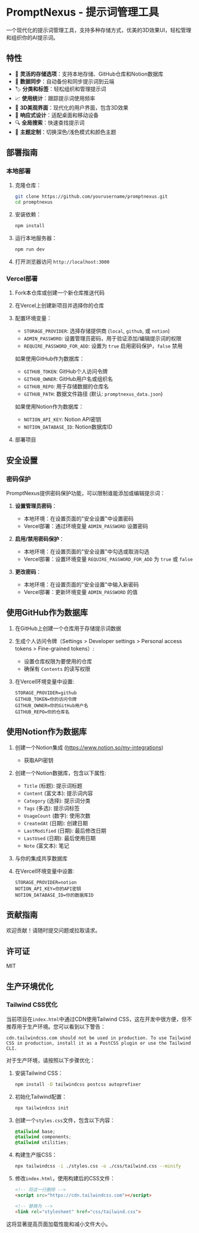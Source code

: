 # PromptNexus - 提示词管理工具

一个现代化的提示词管理工具，支持多种存储方式，优美的3D效果UI，轻松管理和组织你的AI提示词。

## 特性

- 💾 **灵活的存储选项**：支持本地存储、GitHub仓库和Notion数据库
- 🔄 **数据同步**：自动备份和同步提示词到云端
- 🏷️ **分类和标签**：轻松组织和管理提示词
- 📈 **使用统计**：跟踪提示词使用频率
- 🎨 **3D美观界面**：现代化的用户界面，包含3D效果
- 📱 **响应式设计**：适配桌面和移动设备
- 🔍 **全局搜索**：快速查找提示词
- 🌈 **主题定制**：切换深色/浅色模式和颜色主题

## 部署指南

### 本地部署

1. 克隆仓库：
   ```bash
   git clone https://github.com/yourusername/promptnexus.git
   cd promptnexus
   ```

2. 安装依赖：
   ```bash
   npm install
   ```

3. 运行本地服务器：
   ```bash
   npm run dev
   ```

4. 打开浏览器访问 `http://localhost:3000`

### Vercel部署

1. Fork本仓库或创建一个新仓库推送代码

2. 在Vercel上创建新项目并选择你的仓库

3. 配置环境变量：
   - `STORAGE_PROVIDER`: 选择存储提供商 (`local`, `github`, 或 `notion`)
   - `ADMIN_PASSWORD`: 设置管理员密码，用于验证添加/编辑提示词的权限
   - `REQUIRE_PASSWORD_FOR_ADD`: 设置为 `true` 启用密码保护，`false` 禁用

   如果使用GitHub作为数据库：
   - `GITHUB_TOKEN`: GitHub个人访问令牌
   - `GITHUB_OWNER`: GitHub用户名或组织名
   - `GITHUB_REPO`: 用于存储数据的仓库名
   - `GITHUB_PATH`: 数据文件路径 (默认: `promptnexus_data.json`)

   如果使用Notion作为数据库：
   - `NOTION_API_KEY`: Notion API密钥
   - `NOTION_DATABASE_ID`: Notion数据库ID

4. 部署项目

## 安全设置

### 密码保护

PromptNexus提供密码保护功能，可以限制谁能添加或编辑提示词：

1. **设置管理员密码**：
   - 本地环境：在设置页面的"安全设置"中设置密码
   - Vercel部署：通过环境变量 `ADMIN_PASSWORD` 设置密码

2. **启用/禁用密码保护**：
   - 本地环境：在设置页面的"安全设置"中勾选或取消勾选
   - Vercel部署：设置环境变量 `REQUIRE_PASSWORD_FOR_ADD` 为 `true` 或 `false`

3. **更改密码**：
   - 本地环境：在设置页面的"安全设置"中输入新密码
   - Vercel部署：更新环境变量 `ADMIN_PASSWORD` 的值

## 使用GitHub作为数据库

1. 在GitHub上创建一个仓库用于存储提示词数据

2. 生成个人访问令牌（Settings > Developer settings > Personal access tokens > Fine-grained tokens）:
   - 设置仓库权限为要使用的仓库
   - 确保有 `Contents` 的读写权限

3. 在Vercel环境变量中设置:
   ```
   STORAGE_PROVIDER=github
   GITHUB_TOKEN=你的访问令牌
   GITHUB_OWNER=你的GitHub用户名
   GITHUB_REPO=你的仓库名
   ```

## 使用Notion作为数据库

1. 创建一个Notion集成 (https://www.notion.so/my-integrations)
   - 获取API密钥

2. 创建一个Notion数据库，包含以下属性:
   - `Title` (标题): 提示词标题
   - `Content` (富文本): 提示词内容
   - `Category` (选择): 提示词分类
   - `Tags` (多选): 提示词标签
   - `UsageCount` (数字): 使用次数
   - `CreatedAt` (日期): 创建日期
   - `LastModified` (日期): 最后修改日期
   - `LastUsed` (日期): 最后使用日期
   - `Note` (富文本): 笔记

3. 与你的集成共享数据库

4. 在Vercel环境变量中设置:
   ```
   STORAGE_PROVIDER=notion
   NOTION_API_KEY=你的API密钥
   NOTION_DATABASE_ID=你的数据库ID
   ```

## 贡献指南

欢迎贡献！请随时提交问题或拉取请求。

## 许可证

MIT 

## 生产环境优化

### Tailwind CSS优化

当前项目在`index.html`中通过CDN使用Tailwind CSS，这在开发中很方便，但不推荐用于生产环境。您可以看到以下警告：

```
cdn.tailwindcss.com should not be used in production. To use Tailwind CSS in production, install it as a PostCSS plugin or use the Tailwind CLI.
```

对于生产环境，请按照以下步骤优化：

1. 安装Tailwind CSS：
   ```bash
   npm install -D tailwindcss postcss autoprefixer
   ```

2. 初始化Tailwind配置：
   ```bash
   npx tailwindcss init
   ```

3. 创建一个`styles.css`文件，包含以下内容：
   ```css
   @tailwind base;
   @tailwind components;
   @tailwind utilities;
   ```

4. 构建生产版CSS：
   ```bash
   npx tailwindcss -i ./styles.css -o ./css/tailwind.css --minify
   ```

5. 修改`index.html`，使用构建后的CSS文件：
   ```html
   <!-- 将这一行删除 -->
   <script src="https://cdn.tailwindcss.com"></script>
   
   <!-- 替换为 -->
   <link rel="stylesheet" href="css/tailwind.css">
   ```

这将显著提高页面加载性能和减小文件大小。 